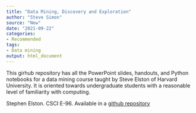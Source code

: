 ```yaml
---
title: "Data Mining, Discovery and Exploration"
author: "Steve Simon"
source: "New"
date: "2021-09-22"
categories:
- Recommended
tags:
- Data mining
output: html_document
---
```


This girhub repository has all the PowerPoint slides, handouts, and Python notebooks for a data mining course taught by Steve Elston of Harvard University. It is oriented towards undergraduate students with a reasonable level of familiarity with computing.

<!---More--->

Stephen Elston. CSCI E-96. Available in a [github repository][els1]

[els1]: https://github.com/StephenElston/CSCI-E-96
